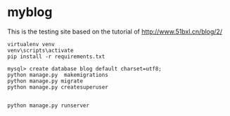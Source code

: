 # myblog

This is the testing site based on the tutorial of http://www.51bxl.cn/blog/2/

~~~
virtualenv venv
venv\scripts\activate
pip install -r requirements.txt

mysql> create database blog default charset=utf8;
python manage.py  makemigrations
python manage.py migrate
python manage.py createsuperuser


python manage.py runserver
~~~


